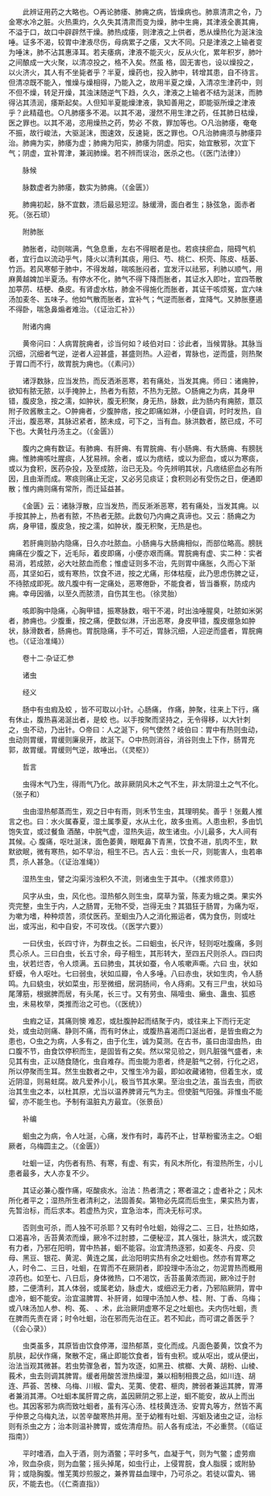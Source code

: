 <!-- { "loadSidebar": true } -->
　　此辨证用药之大略也。○再论肺痿、肺痈之病，皆燥病也。肺禀清肃之令，乃金寒水冷之脏。火热熏灼，久久失其清肃而变为燥，肺中生痈，其津液全裹其痈，不溢于口，故口中辟辟然干燥。肺热成痿，则津液之上供者，悉从燥热化为涎沫浊唾。证多不渴，较胃中津液尽伤，母病累子之痿，又大不同。只是津液之上输者变为唾沫，肺不沾其惠泽耳。若夫痿病，津液不能灭火，反从火化，累年积岁，肺叶之间酿成一大火聚，以清凉投之，格不入矣。然虽 格，固无害也，设以燥投之，以火济火，其人有不坐毙者乎？半夏，燥药也，投入肺中，转增其患，自不待言。但清凉既不能入，惟燥与燥相得，乃能入之，故用半夏之燥，入清凉生津药中，则不但不燥，转足开燥，其浊沫随逆气下趋，久久，津液之上输者不结为涎沫，而肺得沾其渍润，痿斯起矣。人但知半夏能燥津液，孰知善用之，即能驱所燥之津液乎？此精蕴也。○凡肺痿多不渴。以其不渴，漫然不用生津之药，任其肺日枯燥，医之罪也。以其不渴，恣用燥热之药，势必 不救，罪加等也。○凡治肺痿，奄奄不振，故行峻法，大驱涎沫，图速效，反速毙，医之罪也。○凡治肺痈须与肺痿异治。肺痈为实，肺痿为虚；肺痈为阳实，肺痿为阴虚。阳实，始宜散邪，次宜下气；阴虚，宜补胃津，兼润肺燥。若不辨而误治，医杀之也。（《医门法律》）

　　脉候

　　脉数虚者为肺痿，数实为肺痈。（《金匮》）

　　肺痈初起，脉不宜数，溃后最忌短涩。脉缓滑，面白者生；脉弦急，面赤者死。（张石顽）

　　附肺胀

　　肺胀者，动则喘满，气急息重，左右不得眠者是也。若痰挟瘀血，阻碍气机者，宜行血以流动乎气，降火以清利其痰，用归、芍、桃仁、枳壳、陈皮、栝蒌、竹沥。若风寒郁于肺中，不得发越，喘咳胀闷者，宜发汗以祛邪，利肺以顺气，用麻黄越婢加半夏汤。有停水不化，肺气不得下降而胀者，其证水入即吐，宜四苓散加葶苈、桔梗、桑皮。有肾虚水枯，肺金不得施化而胀者，其证干咳烦冤，宜六味汤加麦冬、五味子。他如气散而胀者，宜补气；气逆而胀者，宜降气。又肺胀壅遏不得卧，喘急鼻煽者难治。（《证治汇补》）

　　附诸内痈

　　黄帝问曰：人病胃脘痈者，诊当何如？岐伯对曰：诊此者，当候胃脉。其脉当沉细，沉细者气逆，逆者人迎甚盛，甚盛则热。人迎者，胃脉也，逆而盛，则热聚于胃口而不行，故胃脘为痈也。（《素问》）

　　诸浮数脉，应当发热，而反洒淅恶寒，若有痛处，当发其痈。师曰：诸痈肿，欲知有脓无脓，以手掩肿上，热者为有脓，不热为无脓。○肠痈之为病，其身甲错，腹皮急，按之濡，如肿状，腹无积聚，身无热，脉数，此为肠内有痈脓，薏苡附子败酱散主之。○肿痈者，少腹肿痞，按之即痛如淋，小便自调，时时发热，自汗出，腹恶寒，其脉迟紧者，脓未成，可下之，当有血。脉洪数者，脓已成，不可下也。大黄牡丹汤主之。（《金匮》）

　　腹内之痈有数证。有肺痈、有肝痈、有胃脘痈、有小肠痈、有大肠痈、有膀胱痈。惟肺痈咳吐腥痰，人犹易辨。余者，或以为痞结，或以为瘀血，或以为寒痰，或以为食积，医药杂投，及至成脓，治已无及。今先辨明其状，凡痞结瘀血必有所因，且由渐而成。寒痰则痛止无定，又必另见痰证；食积则必有受伤之日，便通即散；惟内痈则痛有常所，而迁延益甚。

　　《金匮》云：诸脉浮散，应当发热，而反淅淅恶寒，若有痛处，当发其痈。以手按其肿上，热者有脓，不热者无脓。此数句乃内痈之真谛也。又云：肠痈之为病，身甲错，腹皮急，按之濡，如肿状，腹无积聚，无热是也。

　　若肝痈则胁内隐痛，日久亦吐脓血。小肠痈与大肠痈相似，而部位略高。膀胱痈痛在少腹之下，近毛际，着皮即痛，小便亦艰而痛。胃脘痈有虚、实二种：实者易消，若成脓，必大吐脓血而愈；惟虚证则多不治，先则胃中痛胀，久而心下渐高，其坚如石，或有寒热，饮食不进，按之尤痛，形体枯瘦，此乃思虑伤脾之证，不待脓成即死。故凡腹中有一定痛处，恶寒倦卧，不能食者，皆当番察，防成内痈。幸毋因循，以至久而脓溃，自伤其生也。（徐灵胎）

　　咳即胸中隐痛，心胸甲错，振寒脉数，咽干不渴，时出浊唾腥臭，吐脓如米粥者，肺痈也。少腹重，按之痛，便数似淋，汗出恶寒，身皮甲错，腹皮绷急如肿状，脉滑数者，肠痈也。胃脘隐痛，手不可近，胃脉沉细，人迎逆而盛者，胃脘痈也。（《证治准绳》）

　　卷十二·杂证汇参

　　诸虫

　　经义

　　肠中有虫瘕及蛟 ，皆不可取以小针。心肠痛， 作痛，肿聚，往来上下行，痛有休止，腹热喜渴涎出者，是蛟 也。以手按聚而坚持之，无令得移，以大针刺之，虫不动，乃出针。○帝曰：人之涎下，何气使然？岐伯曰：胃中有热则虫动，虫动则胃缓，胃缓则廉泉开，故涎下。○中热则消谷，消谷则虫上下作，肠胃充郭，故胃缓。胃缓则气逆，故唾出。（《灵枢》）

　　哲言

　　虫得木气乃生，得雨气乃化。故非厥阴风木之气不生，非太阴湿土之气不化。（张子和）

　　虫由湿热郁蒸而生，观之日中有雨，则禾节生虫，其理明矣。善乎！张戴人推言之也。曰：水火属春夏，湿土属季夏，水从土化，故多虫焉。人患虫积，多由饥饱失宜，或过餐鱼 酒酪，中脘气虚，湿热失运，故生诸虫。小儿最多，大人间有其候。心 腹痛，呕吐涎沫，面色萎黄，眼眶鼻下青黑，饮食不进，肌肉不生，默默欲眠，微有寒热，如不早治，相生不已。古人云：虫长一尺，则能害人，虫若串贯，杀人甚急。（《证治准绳》）

　　湿热生虫，譬之沟渠污浊积久不流，则诸虫生于其中。（《推求师意》）

　　风字从虫，虫，风化也。湿热郁久则生虫，腐草为萤，陈麦为蛾之类。果实外壳完整，虫生于内，人之肠胃，无物不受，岂得无虫？其猖狂于肠胃，为痛为呕，为嗽为嗜，种种烦苦，须仗医药。至蛔虫乃人之消化搬运者，偶为食伤，则或吐出，或泻出，和中自安，不可攻伐。（《医学六要》）

　　一曰伏虫，长四寸许，为群虫之长。二曰蛔虫，长尺许，轻则呕吐腹痛，多则贯心杀人。三曰白虫，长五寸余，母子相生，其形转大，至四五尺则杀人。四曰肉虫，状若烂杏，令人烦满。五曰肺虫，其状如蚕，令人咳嗽声嘶。六曰 虫，状如虾蟆，令人呕吐。七曰弱虫，状如瓜瓣，令人多唾。八曰赤虫，状如生肉，令人肠鸣。九曰蛲虫，状如菜虫，形至微细，居洞肠间，令人痔痢。又有三尸虫，状如马尾薄筋，根据脾而居，有头尾，长三寸。又有劳虫、隔噎虫、癞虫、蛊虫、狐惑虫，未易枚举，类推而治之可也。（《医统》）

　　虫瘕之证，其痛则懊 难忍，或肚腹肿起而结聚于内，或往来上下而行无定处，或虫动则痛、静则不痛，而有时休止，或腹热喜渴而口涎出者，是皆虫瘕之为患也，○虫之为病，人多有之，由于化生，诚为莫测。在古书，虽曰由湿由热，由口腹不节，由食饮停积而生，是固皆有之矣。然以常见验之，则凡脏强气盛者，未见其有虫，正以随食随化，虫自难存。而虫能为患者，终是脏气之弱，行化之迟，所以停聚而生耳。然生虫数者之中，又惟生冷为最，即如收藏诸物，但着生水，或近阴湿，则易蛀腐。故凡爱养小儿，极当节其水果。至治虫之法，虽当去虫，而欲治其生虫之本，以杜其原，尤当以温养脾肾元气为主。但使脏气阳强。非惟虫不能留，亦不能生也。予制有温脏丸方最宜。（张景岳）

　　补编

　　蛔虫之为病，令人吐涎，心痛，发作有时，毒药不止，甘草粉蜜汤主之。○蛔厥者，乌梅圆主之。（《金匮》）

　　吐蛔一证，内伤者有热、有寒，有虚、有实，有风木所化，有湿热所生，小儿患者最多，大人亦复不少。

　　其证必兼心腹作痛，呕酸痰水。治法：热者清之；寒者温之；虚者补之；风木所化者平之；湿热所生者清利之，法固善矣。第物必先腐而后虫生，果实热为害，先暂治标，而后求本。若虚热为灾，宜急治本，而决无标可求。

　　否则虫可杀，而人独不可杀耶？又有时令吐蛔，始得之二、三日，壮热如烙，口渴喜冷，舌苔黄浓而燥，厥冷不过肘膝，二便秘涩，其人强壮，脉洪大，或沉数有力者，乃邪在阳明，胃中热甚，蛔不能容。治宜清热逐邪，如麦冬、丹皮、贝母、黑豆、银花、黄泥、黄连之属，此治阳明实热有余之吐蛔也。然亦有胃寒之人，时令二、三日，吐蛔，在胃而不在厥阴者，即投理中汤治之，勿泥胃热而概用凉药也。如至七、八日后，身体微热，口不渴饮，舌苔虽黄浓而润，厥冷过于肘膝，二便清利，其人体弱，或属老幼，脉虚大，或细迟无力者，乃邪陷厥阴，胃中虚冷，蛔不能安。治宜温脾胃、补肝肾，如理中汤加人参、桂、附、丁香、乌梅；或八味汤加人参、枸、菟、 、术，此治厥阴虚寒不足之吐蛔也。夫内伤吐蛔，责在脾而先责在肾；时令吐蛔，治在邪而先治在正。若不知此，而可谓之善医乎？（《会心录》）

　　虫类虽多，其原皆由饮食停滞，湿热郁蒸，变化而成。凡面色萎黄，饮食不为肌肤，起伏作痛，聚散不定，痛止即能饮食者，皆有虫积。或从呕出，或从便出，治法当观其微甚。若虫势骤急者，暂为攻逐，如黑丑、槟榔、大黄、胡粉、山棱、莪术，虫去则调其脾胃。缓者用酸苦泄热燥湿，兼以相制相畏之品，如川连、胡连、芦荟、苦楝、乌梅、川椒、雷丸、芜荑、使君、榧肉，脾弱者兼运其脾，胃滞者兼消其滞。○吐蛔本属肝胃之病，盖因厥阴之邪上逆，蛔不能安，故从上而出也。其因客邪为病而致吐蛔者，虽有泻心汤、桂枝黄连汤、安胃丸等方，然皆不离乎仲景之乌梅丸法，以苦辛酸寒热并用。至于幼稚有吐蛔、泻蛔及诸虫之证，治标则有杀虫之方；治本则温补脾胃，或佐清疳热。前人各有成法，不必重赘。（《临证指南》）

　　平时嗜酒，血入于酒，则为酒鳖；平时多气，血凝于气，则为气鳖；虚劳痼冷，败血杂痰，则为血鳖；摇头掉尾，如虫行止，上侵胃脘，食人脂膜；或附胁背；或隐胸腹。惟芜荑炒煎服之，兼养胃益血理中，乃可杀之。若徒以雷丸、锡灰，不能去也。（《仁斋直指》）

